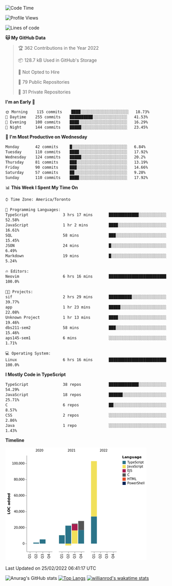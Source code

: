 <!--START_SECTION:waka-->
![Code Time](http://img.shields.io/badge/Code%20Time-159%20hrs%2030%20mins-blue)

![Profile Views](http://img.shields.io/badge/Profile%20Views-24-blue)

![Lines of code](https://img.shields.io/badge/From%20Hello%20World%20I%27ve%20Written-193%20Thousand%20lines%20of%20code-blue)

**🐱 My GitHub Data** 

> 🏆 362 Contributions in the Year 2022
 > 
> 📦 128.7 kB Used in GitHub's Storage 
 > 
> 🚫 Not Opted to Hire
 > 
> 📜 79 Public Repositories 
 > 
> 🔑 31 Private Repositories  
 > 
**I'm an Early 🐤** 

```text
🌞 Morning    115 commits    ████░░░░░░░░░░░░░░░░░░░░░   18.73% 
🌆 Daytime    255 commits    ██████████░░░░░░░░░░░░░░░   41.53% 
🌃 Evening    100 commits    ████░░░░░░░░░░░░░░░░░░░░░   16.29% 
🌙 Night      144 commits    █████░░░░░░░░░░░░░░░░░░░░   23.45%

```
📅 **I'm Most Productive on Wednesday** 

```text
Monday       42 commits     █░░░░░░░░░░░░░░░░░░░░░░░░   6.84% 
Tuesday      110 commits    ████░░░░░░░░░░░░░░░░░░░░░   17.92% 
Wednesday    124 commits    █████░░░░░░░░░░░░░░░░░░░░   20.2% 
Thursday     81 commits     ███░░░░░░░░░░░░░░░░░░░░░░   13.19% 
Friday       90 commits     ███░░░░░░░░░░░░░░░░░░░░░░   14.66% 
Saturday     57 commits     ██░░░░░░░░░░░░░░░░░░░░░░░   9.28% 
Sunday       110 commits    ████░░░░░░░░░░░░░░░░░░░░░   17.92%

```


📊 **This Week I Spent My Time On** 

```text
⌚︎ Time Zone: America/Toronto

💬 Programming Languages: 
TypeScript               3 hrs 17 mins       █████████████░░░░░░░░░░░░   52.58% 
JavaScript               1 hr 2 mins         ████░░░░░░░░░░░░░░░░░░░░░   16.61% 
SQL                      58 mins             ███░░░░░░░░░░░░░░░░░░░░░░   15.45% 
JSON                     24 mins             █░░░░░░░░░░░░░░░░░░░░░░░░   6.49% 
Markdown                 19 mins             █░░░░░░░░░░░░░░░░░░░░░░░░   5.24%

🔥 Editors: 
Neovim                   6 hrs 16 mins       █████████████████████████   100.0%

🐱‍💻 Projects: 
sif                      2 hrs 29 mins       ██████████░░░░░░░░░░░░░░░   39.77% 
app                      1 hr 23 mins        █████░░░░░░░░░░░░░░░░░░░░   22.08% 
Unknown Project          1 hr 13 mins        ████░░░░░░░░░░░░░░░░░░░░░   19.46% 
dbs211-sem2              58 mins             ███░░░░░░░░░░░░░░░░░░░░░░   15.46% 
aps145-sem1              6 mins              ░░░░░░░░░░░░░░░░░░░░░░░░░   1.71%

💻 Operating System: 
Linux                    6 hrs 16 mins       █████████████████████████   100.0%

```

**I Mostly Code in TypeScript** 

```text
TypeScript               38 repos            █████████████░░░░░░░░░░░░   54.29% 
JavaScript               18 repos            ██████░░░░░░░░░░░░░░░░░░░   25.71% 
C                        6 repos             ██░░░░░░░░░░░░░░░░░░░░░░░   8.57% 
CSS                      2 repos             ░░░░░░░░░░░░░░░░░░░░░░░░░   2.86% 
Java                     1 repo              ░░░░░░░░░░░░░░░░░░░░░░░░░   1.43%

```


**Timeline**

![Chart not found](https://raw.githubusercontent.com/wise-introvert/wise-introvert/master/charts/bar_graph.png) 


 Last Updated on 25/02/2022 06:41:17 UTC
<!--END_SECTION:waka-->

![Anurag's GitHub stats](https://github-readme-stats.vercel.app/api?username=wise-introvert&count_private=true&show_icons=true)
[![Top Langs](https://github-readme-stats.vercel.app/api/top-langs/?username=wise-introvert&langs_count=10)](https://github.com/anuraghazra/github-readme-stats)
[![willianrod's wakatime stats](https://github-readme-stats.vercel.app/api/wakatime?username=wiseintrovert)](https://github.com/anuraghazra/github-readme-stats)
